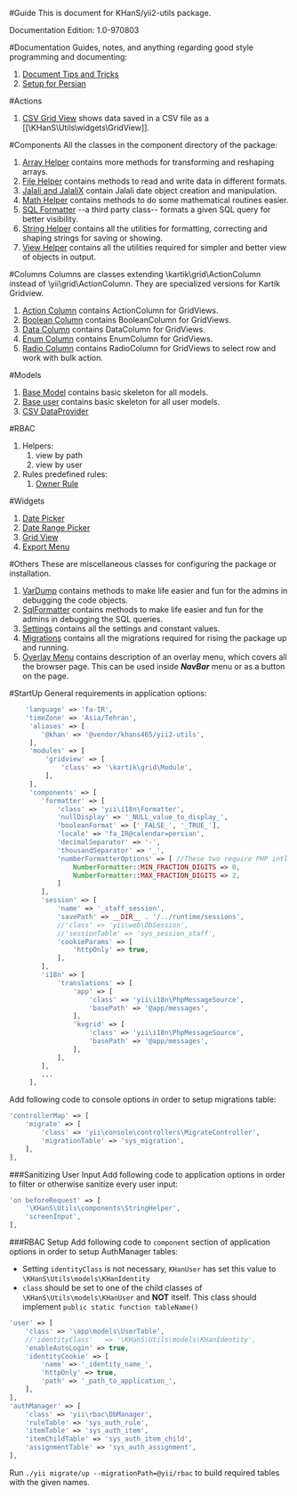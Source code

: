 #Guide
This is document for KHanS/yii2-utils package.

Documentation Edition: 1.0-970803

#Documentation
Guides, notes, and anything regarding good style programming and documenting:

 1. [Document Tips and Tricks](documents.md)
 2. [Setup for Persian](persian.md)
 
#Actions
1. [CSV Grid View](actions-csv-grid-view.md) shows data saved in a CSV file as a [[\KHanS\Utils\widgets\GridView]]. 

#Components
All the classes in the component directory of the package:

1. [Array Helper](components-array-helper.md) contains more methods for transforming and reshaping arrays.
1. [File Helper](components-file-helper.md) contains methods to read and write data in different formats.
1. [Jalali and JalaliX](components-jalali.md) contain Jalali date object creation and manipulation.
1. [Math Helper](components-math-helper.md) contains methods to do some mathematical routines easier. 
1. [SQL Formatter](components-sql-formatter.md) --a third party class-- formats a given SQL query for better visibility.
1. [String Helper](components-string-helper.md) contains all the utilities for formatting, correcting and shaping strings for saving or showing.
1. [View Helper](components-view-helper.md) contains all the utilities required for simpler and better view of objects in output. 


#Columns
Columns are classes extending \kartik\grid\ActionColumn instead of \yii\grid\ActionColumn.
They are specialized versions for Kartik Gridview.

1. [Action Column](columns-action-column.md) contains ActionColumn for GridViews.
1. [Boolean Column](columns-boolean-column.md) contains BooleanColumn for GridViews.
1. [Data Column](columns-data-column.md) contains DataColumn for GridViews.
1. [Enum Column](columns-enum-column.md) contains EnumColumn for GridViews.
1. [Radio Column](columns-radio-column.md) contains RadioColumn for GridViews to select row and work with bulk action.


#Models
1. [Base Model](models-khan-model.md) contains basic skeleton for all models.
1. [Base user](models-khan-user.md) contains basic skeleton for all user models.
1. [CSV DataProvider](models-csv-data-provider.md)


#RBAC
1. Helpers:
   1. view by path
   1. view by user
1. Rules predefined rules:
   1. [Owner Rule](rbac-rule-owner.md)


#Widgets
1. [Date Picker](widgets-date-picker.md)
1. [Date Range Picker](widgets-date-range-picker.md)
1. [Grid View](widgets-grid-view.md)
1. [Export Menu](widgets-export-menu.md)

   
#Others
These are miscellaneous classes for configuring the package or installation.

1. [VarDump](components-var-dump.md) contains methods to make life easier and fun for the admins in debugging the code objects.
1. [SqlFormatter](components-sql-formatter.md) contains methods to make life easier and fun for the admins in debugging the SQL queries.
1. [Settings](settings.md) contains all the settings and constant values.
1. [Migrations](helpers-migrations.md) contains all the migrations required for rising the package up and running.
1. [Overlay Menu](widgets-menu.md) contains description of an overlay menu, which covers all the browser page.
This can be used inside _**NavBar**_ menu or as a button on the page.
 
#StartUp
General requirements in application options:

```php
    'language' => 'fa-IR',
    'timeZone' => 'Asia/Tehran',
     'aliases' => [
        '@khan' => '@vendor/khans465/yii2-utils',
     ],
     'modules' => [
         'gridview' => [
             'class' => '\kartik\grid\Module',
         ],
     ],
     'components' => [
        'formatter' => [
            'class' => 'yii\i18n\Formatter',
            'nullDisplay' => '_NULL_value_to_display_',
            'booleanFormat' => ['_FALSE_', '_TRUE_'],
            'locale' => 'fa_IR@calendar=persian',
            'decimalSeparator' => '-',
            'thousandSeparator' => '_',
            'numberFormatterOptions' => [ //These two require PHP intl extension
                NumberFormatter::MIN_FRACTION_DIGITS => 0,
                NumberFormatter::MAX_FRACTION_DIGITS => 2,
            ]
        ],
        'session' => [
            'name' => '_staff_session',
            'savePath' => __DIR__ . '/../runtime/sessions',
            //'class' => 'yii\web\DbSession',
            //'sessionTable' => 'sys_session_staff',
            'cookieParams' => [
                'httpOnly' => true,
            ],
        ],
        'i18n' => [
            'translations' => [
                'app' => [
                    'class' => 'yii\i18n\PhpMessageSource',
                    'basePath' => '@app/messages',
                ],
                'kvgrid' => [
                    'class' => 'yii\i18n\PhpMessageSource',
                    'basePath' => '@app/messages',
                ],
            ],
        ],
        ...
     ],
```

Add following code to console options in order to setup migrations table:

```php
'controllerMap' => [
    'migrate' => [
        'class' => 'yii\console\controllers\MigrateController',
        'migrationTable' => 'sys_migration',
    ],
],
```
###Sanitizing User Input
Add following code to application options in order to filter or otherwise sanitize every user input: 

```php
'on beforeRequest' => [
    '\KHanS\Utils\components\StringHelper',
    'screenInput',
],
```
###RBAC Setup
Add following code to `component` section of application options in order to setup AuthManager tables:
   + Setting `identityClass` is not necessary, `KHanUser` has set this value to `\KHanS\Utils\models\KHanIdentity`
   + `class` should be set to one of the child classes of `\KHanS\Utils\models\KHanUser` and **NOT** itself.
   This class should implement `public static function tableName()`
 
```php
'user' => [
    'class' => '\app\models\UserTable',
    //'identityClass'   => '\KHanS\Utils\models\KHanIdentity',
    'enableAutoLogin' => true,
    'identityCookie' => [
        'name' => '_identity_name_',
        'httpOnly' => true,
        'path' => '_path_to_application_',
    ],
],
'authManager' => [
    'class' => 'yii\rbac\DbManager',
    'ruleTable' => 'sys_auth_rule',
    'itemTable' => 'sys_auth_item',
    'itemChildTable' => 'sys_auth_item_child',
    'assignmentTable' => 'sys_auth_assignment',
],
```

Run `./yii migrate/up --migrationPath=@yii/rbac` to build required tables with the given names.
